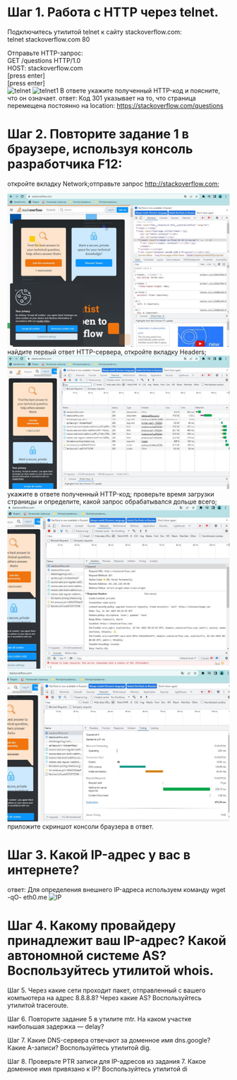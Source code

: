 # Шаг 1. Работа c HTTP через telnet.
Подключитесь утилитой telnet к сайту stackoverflow.com:\
telnet stackoverflow.com 80

Отправьте HTTP-запрос:\
GET /questions HTTP/1.0\
HOST: stackoverflow.com\
[press enter]\
[press enter]\
![telnet]()
![telnet1]()
В ответе укажите полученный HTTP-код и поясните, что он означает.
ответ: Код 301 указывает на то, что страница перемещена постоянно на location: https://stackoverflow.com/questions

# Шаг 2. Повторите задание 1 в браузере, используя консоль разработчика F12:
откройте вкладку Network;отправьте запрос http://stackoverflow.com;

![sa](https://github.com/EVolgina/devops-netology13/blob/main/sait.JPG)
найдите первый ответ HTTP-сервера, откройте вкладку Headers;
![sa2](https://github.com/EVolgina/devops-netology13/blob/main/sai2.JPG)
укажите в ответе полученный HTTP-код;
проверьте время загрузки страницы и определите, какой запрос обрабатывался дольше всего;
![sa3](https://github.com/EVolgina/devops-netology13/blob/main/sai3.JPG)
![sa4](https://github.com/EVolgina/devops-netology13/blob/main/sai4.JPG)
приложите скриншот консоли браузера в ответ.
# Шаг 3. Какой IP-адрес у вас в интернете?
ответ: Для определения внешнего IP-адреса используем команду wget -qO- eth0.me
![IP]()
# Шаг 4. Какому провайдеру принадлежит ваш IP-адрес? Какой автономной системе AS? Воспользуйтесь утилитой whois.

Шаг 5. Через какие сети проходит пакет, отправленный с вашего компьютера на адрес 8.8.8.8? Через какие AS? Воспользуйтесь утилитой traceroute.

Шаг 6. Повторите задание 5 в утилите mtr. На каком участке наибольшая задержка — delay?

Шаг 7. Какие DNS-сервера отвечают за доменное имя dns.google? Какие A-записи? Воспользуйтесь утилитой dig.

Шаг 8. Проверьте PTR записи для IP-адресов из задания 7. Какое доменное имя привязано к IP? Воспользуйтесь утилитой di
